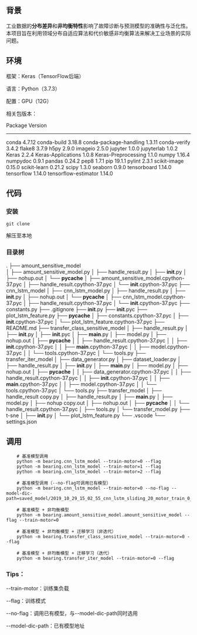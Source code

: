 ## 背景

工业数据的**分布差异**和**非均衡特性**影响了故障诊断与预测模型的准确性与泛化性。本项目旨在利用领域分布自适应算法和代价敏感非均衡算法来解决工业场景的实际问题。

## 环境

框架：Keras（TensorFlow后端）

语言：Python（3.7.3）

配置：GPU（12G）

相关包版本：



Package                            Version  
---------------------------------- ---------
conda                              4.7.12 
conda-build                        3.18.8 
conda-package-handling             1.3.11
conda-verify                       3.4.2 
flake8                             3.7.9 
h5py                               2.9.0 
imageio                            2.5.0 
jupyter                            1.0.0 
jupyterlab                         1.0.2 
Keras                              2.2.4 
Keras-Applications                 1.0.8 
Keras-Preprocessing                1.1.0 
numpy                              1.16.4
numpydoc                           0.9.1 
pandas                             0.24.2 
pep8                               1.7.1 
pip                                19.1.1 
pylint                             2.3.1 
scikit-image                       0.15.0 
scikit-learn                       0.21.2 
scipy                              1.3.0 
seaborn                            0.9.0 
tensorboard                        1.14.0 
tensorflow                         1.14.0 
tensorflow-estimator               1.14.0  

## 代码

### 安装

```
git clone 
```

解压至本地

### 目录树

.
├── amount_sensitive_model  
│   ├── amount_sensitive_model.py
│   ├── handle_result.py
│   ├── __init__.py
│   ├── nohup.out
│   └── __pycache__
│       ├── amount_sensitive_model.cpython-37.pyc
│       ├── handle_result.cpython-37.pyc
│       └── __init__.cpython-37.pyc
├── cnn_lstm_model
│   ├── cnn_lstm_model.py
│   ├── handle_result.py
│   ├── __init__.py
│   ├── nohup.out
│   └── __pycache__
│       ├── cnn_lstm_model.cpython-37.pyc
│       ├── handle_result.cpython-37.pyc
│       └── __init__.cpython-37.pyc
├── constants.py
├── .gitignore
├── __init__.py
├── __init__.pyc
├── plot_lstm_feature.py
├── __pycache__
│   ├── constants.cpython-37.pyc
│   ├── __init__.cpython-37.pyc
│   └── plot_lstm_feature.cpython-37.pyc
├── README.md
├── transfer_class_sensitive_model
│   ├── handle_result.py
│   ├── __init__.py
│   ├── __init__.pyc
│   ├── __main__.py
│   ├── model.py
│   ├── nohup.out
│   ├── __pycache__
│   │   ├── handle_result.cpython-37.pyc
│   │   ├── __init__.cpython-37.pyc
│   │   ├── __main__.cpython-37.pyc
│   │   ├── model.cpython-37.pyc
│   │   └── tools.cpython-37.pyc
│   └── tools.py
├── transfer_iter_model
│   ├── data_generator.py
│   ├── dataset_loader.py
│   ├── handle_result.py
│   ├── __init__.py
│   ├── __main__.py
│   ├── model.py
│   ├── nohup.out
│   ├── __pycache__
│   │   ├── data_generator.cpython-37.pyc
│   │   ├── handle_result.cpython-37.pyc
│   │   ├── __init__.cpython-37.pyc
│   │   ├── __main__.cpython-37.pyc
│   │   ├── model.cpython-37.pyc
│   │   └── tools.cpython-37.pyc
│   └── tools.py
├── transfer_model
│   ├── handle_result copy.py
│   ├── handle_result.py
│   ├── __main__.py
│   ├── model.py
│   ├── nohup copy.out
│   ├── nohup.out
│   ├── __pycache__
│   │   └── handle_result.cpython-37.pyc
│   ├── tools.py
│   └── transfer_model.py
├── t-sne
│   ├── __init__.py
│   └── plot_lstm_feature.py
└── .vscode
    └── settings.json

## 调用

```shell
	# 基准模型调用
    python -m bearing.cnn_lstm_model --train-motor=0 --flag
    python -m bearing.cnn_lstm_model --train-motor=1 --flag
    python -m bearing.cnn_lstm_model --train-motor=2 --flag

	# 基准模型调用（--no-flag可调用已有模型）
    python -m bearing.cnn_lstm_model --train-motor=0 --no-flag --model-dic-path=saved_model/2019_10_29_15_02_55_cnn_lstm_sliding_20_motor_train_0_test_3
	
	# 基准模型 + 非均衡模型
    python -m bearing.amount_sensitive_model.amount_sensitive_model --flag --train-motor=0

    # 基准模型 + 非均衡模型 + 迁移学习（非迭代）
    python -m bearing.transfer_class_sensitive_model --train-motor=0 --flag 
    
    # 基准模型 + 非均衡模型 + 迁移学习（迭代）
    python -m bearing.transfer_iter_model --train-motor=0 --flag 
```

### Tips：

--train-motor：训练集负载

--flag：训练模式

--no-flag：调用已有模型，与--model-dic-path同时选用

--model-dic-path：已有模型地址
